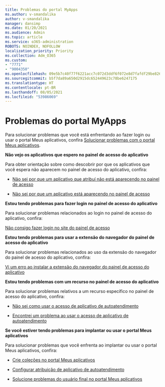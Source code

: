 ```yaml
---
title: Problemas do portal MyApps
ms.author: v-smandalika
author: v-smandalika
manager: dansimp
ms.date: 01/20/2021
ms.audience: Admin
ms.topic: article
ms.service: o365-administration
ROBOTS: NOINDEX, NOFOLLOW
localization_priority: Priority
ms.collection: Adm_O365
ms.custom:
- "7771"
- "9004350"
ms.openlocfilehash: 09e5b7c40f77f6221acc7c072d3ddf6f072e8d7fafdf29be8262dfeed051dddd
ms.sourcegitcommit: b5f7da89a650d2915dc652449623c78be6247175
ms.translationtype: HT
ms.contentlocale: pt-BR
ms.lasthandoff: 08/05/2021
ms.locfileid: "53986069"
---
```

# <a name="myapps-portal-issues"></a>Problemas do portal MyApps

Para solucionar problemas que você está enfrentando ao fazer login ou usar o portal Meus aplicativos, confira [Solucionar problemas com o portal Meus aplicativos](https://docs.microsoft.com/azure/active-directory/user-help/my-apps-portal-end-user-troubleshoot).

**Não vejo os aplicativos que espero no painel de acesso do aplicativo**

Para obter orientação sobre como descobrir por que os aplicativos que você espera não aparecem no painel de acesso do aplicativo, confira:

- [Não sei por que um aplicativo que atribuí não está aparecendo no painel de acesso](https://docs.microsoft.com/azure/active-directory/manage-apps/application-sign-in-other-problem-access-panel)
     
- [Não sei por que um aplicativo está aparecendo no painel de acesso](https://docs.microsoft.com/azure/active-directory/manage-apps/application-sign-in-other-problem-access-panel)

**Estou tendo problemas para fazer login no painel de acesso do aplicativo**

Para solucionar problemas relacionados ao login no painel de acesso do aplicativo, confira:

[Não consigo fazer login no site do painel de acesso](https://docs.microsoft.com/azure/active-directory/manage-apps/application-sign-in-other-problem-access-panel)

**Estou tendo problemas para usar a extensão do navegador do painel de acesso do aplicativo**

Para solucionar problemas relacionados ao uso da extensão do navegador do painel de acesso do aplicativo, confira:

[Vi um erro ao instalar a extensão do navegador do painel de acesso do aplicativo](https://docs.microsoft.com/azure/active-directory/application-access-panel-extension-problem-installing/)

**Estou tendo problemas com um recurso no painel de acesso do aplicativo**

Para solucionar problemas relativos a um recurso específico no painel de acesso do aplicativo, confira:

- [Não sei como usar o acesso de aplicativo de autoatendimento](https://docs.microsoft.com/azure/active-directory/manage-apps/access-panel-manage-self-service-access) 

- [Encontrei um problema ao usar o acesso de aplicativo de autoatendimento](https://docs.microsoft.com/azure/active-directory/manage-apps/access-panel-manage-self-service-access)
    
**Se você estiver tendo problemas para implantar ou usar o portal Meus aplicativos**

Para solucionar problemas que você enfrenta ao implantar ou usar o portal Meus aplicativos, confira:

- [Crie coleções no portal Meus aplicativos](https://docs.microsoft.com/azure/active-directory/manage-apps/access-panel-collections) 
    
- [Configurar atribuição de aplicativo de autoatendimento](https://docs.microsoft.com/azure/active-directory/manage-apps/manage-self-service-access)
     
- [Solucione problemas do usuário final no portal Meus aplicativos](https://docs.microsoft.com/azure/active-directory/user-help/my-apps-portal-end-user-troubleshoot)



